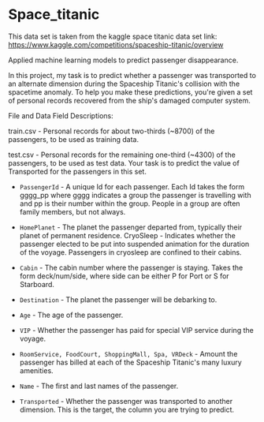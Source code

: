 # Space_titanic

This data set is taken from the kaggle space titanic data set link: https://www.kaggle.com/competitions/spaceship-titanic/overview

Applied machine learning models to predict passenger disappearance.

In this project, my task is to predict whether a passenger was transported to an alternate dimension during the Spaceship Titanic's collision with the spacetime anomaly. To help you make these predictions, you're given a set of personal records recovered from the ship's damaged computer system.

File and Data Field Descriptions:

train.csv - Personal records for about two-thirds (~8700) of the passengers, to be used as training data.

test.csv - Personal records for the remaining one-third (~4300) of the passengers, to be used as test data. Your task is to predict the value of Transported for the passengers in this set.

* `PassengerId` - A unique Id for each passenger. Each Id takes the form gggg_pp where gggg indicates a group the passenger is travelling with and pp is their number within the group. People in a group are often family members, but not always.
 
* `HomePlanet` - The planet the passenger departed from, typically their planet of permanent residence.
CryoSleep - Indicates whether the passenger elected to be put into suspended animation for the duration of the voyage. Passengers in cryosleep are confined to their cabins.

* `Cabin` - The cabin number where the passenger is staying. Takes the form deck/num/side, where side can be either P for Port or S for Starboard.

* `Destination` - The planet the passenger will be debarking to.

* `Age` - The age of the passenger.

* `VIP` - Whether the passenger has paid for special VIP service during the voyage.

* `RoomService, FoodCourt, ShoppingMall, Spa, VRDeck` - Amount the passenger has billed at each of the Spaceship Titanic's many luxury amenities.

* `Name` - The first and last names of the passenger.

* `Transported` - Whether the passenger was transported to another dimension. This is the target, the column you are trying to predict.



